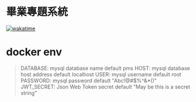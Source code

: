 # 畢業專題系統
[![wakatime](https://wakatime.com/badge/user/09ce4786-a8a5-43eb-8a65-50ad8684b5da/project/2f818c62-a844-4b03-9072-4e4658b25ced.svg)](https://wakatime.com/badge/user/09ce4786-a8a5-43eb-8a65-50ad8684b5da/project/2f818c62-a844-4b03-9072-4e4658b25ced)

# docker env
> DATABASE: mysql database name default pms
> HOST: mysql database host address default localhost
> USER: mysql username default root
> PASSWORD: mysql password default "Abc!@#$%^&*()"
> JWT_SECRET: Json Web Token secret default "May be this is a secret string"
>